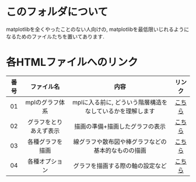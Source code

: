 # このフォルダについて

matplotlibを全くやったことのない人向けの, matplotlibを最低限いじれるようになるためのファイルたちを置いてあります.

# 各HTMLファイルへのリンク

| 番号 | ファイル名 | 内容 | リンク |
| :-: | :-: | :-: | :-: |
| 01 | mplのグラフ体系 | mplに入る前に, どういう階層構造をなしているかを理解します | [こちら][01] |
| 02 | グラフをとりあえず表示 | 描画の準備+描画したグラフの表示 | [こちら][02] |
| 03 | 各種グラフを描画 | 線グラフや散布図や棒グラフなどの基本的なものの描画 | [こちら][03] |
| 04 | 各種オプション | グラフを描画する際の軸の設定など | [こちら][04] |

[01]:http://htmlpreview.github.io/?
[02]:http://htmlpreview.github.io/?https://github.com/haru1843/usage_mpl/blob/master/0%E3%81%AF%E3%81%98%E3%82%81%E3%81%AB/02_%E3%82%B0%E3%83%A9%E3%83%95%E3%82%92%E3%81%A8%E3%82%8A%E3%81%82%E3%81%88%E3%81%9A%E8%A1%A8%E7%A4%BA.html
[03]:http://htmlpreview.github.io/?https://github.com/haru1843/usage_mpl/blob/master/0%E3%81%AF%E3%81%98%E3%82%81%E3%81%AB/03_%E5%90%84%E7%A8%AE%E3%82%B0%E3%83%A9%E3%83%95%E3%82%92%E6%8F%8F%E7%94%BB.html
[04]:http://htmlpreview.github.io/?https://github.com/haru1843/usage_mpl/blob/master/0%E3%81%AF%E3%81%98%E3%82%81%E3%81%AB/04_%E5%90%84%E7%A8%AE%E3%82%AA%E3%83%97%E3%82%B7%E3%83%A7%E3%83%B3.html

